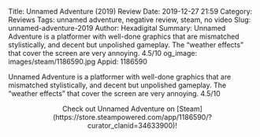 Title: Unnamed Adventure (2019) Review
Date: 2019-12-27 21:59
Category: Reviews
Tags: unnamed adventure, negative review, steam, no video
Slug: unnamed-adventure-2019
Author: Hexadigital
Summary: Unnamed Adventure is a platformer with well-done graphics that are mismatched stylistically, and decent but unpolished gameplay. The “weather effects” that cover the screen are very annoying. 4.5/10
og_image: images/steam/1186590.jpg
Appid: 1186590

Unnamed Adventure is a platformer with well-done graphics that are mismatched stylistically, and decent but unpolished gameplay. The “weather effects” that cover the screen are very annoying. 4.5/10

<center>Check out Unnamed Adventure on [Steam](https://store.steampowered.com/app/1186590/?curator_clanid=34633900)!</center>